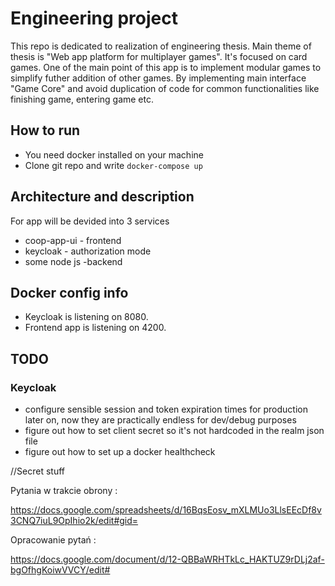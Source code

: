 # Engineering project

This repo is dedicated to realization of engineering thesis. Main theme of thesis is "Web app platform for multiplayer games".
It's focused on card games. One of the main point of this app is to implement modular games to simplify futher addition of other games. 
By implementing main interface "Game Core" and avoid duplication of code for common functionalities like finishing game, entering game etc.

## How to run

* You need docker installed on your machine
* Clone git repo and write `docker-compose up`


## Architecture and description

For app will be devided into 3 services

* coop-app-ui - frontend
* keycloak - authorization mode
* some node js -backend

## Docker config info

* Keycloak is listening on 8080.
* Frontend app is listening on 4200.

## TODO
### Keycloak
- configure sensible session and token expiration times for production later on, now they are practically endless for dev/debug purposes
- figure out how to set client secret so it's not hardcoded in the realm json file
- figure out how to set up a docker healthcheck
















//Secret stuff

Pytania w trakcie obrony : 

https://docs.google.com/spreadsheets/d/16BqsEosv_mXLMUo3LlsEEcDf8v3CNQ7iuL9OpIhio2k/edit#gid=

Opracowanie pytań : 

https://docs.google.com/document/d/12-QBBaWRHTkLc_HAKTUZ9rDLj2af-bgOfhgKoiwVVCY/edit#
